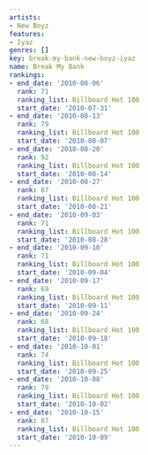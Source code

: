 ```yaml
---
artists:
- New Boyz
features:
- Iyaz
genres: []
key: break-my-bank-new-boyz-iyaz
name: Break My Bank
rankings:
- end_date: '2010-08-06'
  rank: 71
  ranking_list: Billboard Hot 100
  start_date: '2010-07-31'
- end_date: '2010-08-13'
  rank: 79
  ranking_list: Billboard Hot 100
  start_date: '2010-08-07'
- end_date: '2010-08-20'
  rank: 92
  ranking_list: Billboard Hot 100
  start_date: '2010-08-14'
- end_date: '2010-08-27'
  rank: 87
  ranking_list: Billboard Hot 100
  start_date: '2010-08-21'
- end_date: '2010-09-03'
  rank: 71
  ranking_list: Billboard Hot 100
  start_date: '2010-08-28'
- end_date: '2010-09-10'
  rank: 71
  ranking_list: Billboard Hot 100
  start_date: '2010-09-04'
- end_date: '2010-09-17'
  rank: 69
  ranking_list: Billboard Hot 100
  start_date: '2010-09-11'
- end_date: '2010-09-24'
  rank: 68
  ranking_list: Billboard Hot 100
  start_date: '2010-09-18'
- end_date: '2010-10-01'
  rank: 74
  ranking_list: Billboard Hot 100
  start_date: '2010-09-25'
- end_date: '2010-10-08'
  rank: 79
  ranking_list: Billboard Hot 100
  start_date: '2010-10-02'
- end_date: '2010-10-15'
  rank: 87
  ranking_list: Billboard Hot 100
  start_date: '2010-10-09'
---
```


